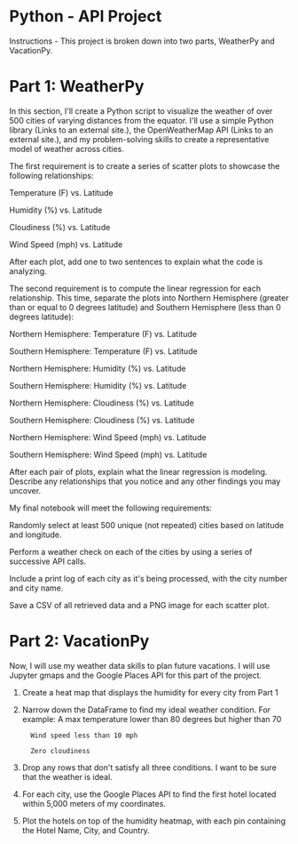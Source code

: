 # Python - API Project
Instructions - 
This project is broken down into two parts, WeatherPy and VacationPy.

# Part 1: WeatherPy
In this section, I'll create a Python script to visualize the weather of over 500 cities of varying distances from the equator. I'll use a simple Python library (Links to an external site.), the OpenWeatherMap API (Links to an external site.), and my problem-solving skills to create a representative model of weather across cities.

The first requirement is to create a series of scatter plots to showcase the following relationships:

Temperature (F) vs. Latitude

Humidity (%) vs. Latitude

Cloudiness (%) vs. Latitude

Wind Speed (mph) vs. Latitude

After each plot, add one to two sentences to explain what the code is analyzing.

The second requirement is to compute the linear regression for each relationship. This time, separate the plots into Northern Hemisphere (greater than or equal to 0 degrees latitude) and Southern Hemisphere (less than 0 degrees latitude):

Northern Hemisphere: Temperature (F) vs. Latitude

Southern Hemisphere: Temperature (F) vs. Latitude

Northern Hemisphere: Humidity (%) vs. Latitude

Southern Hemisphere: Humidity (%) vs. Latitude

Northern Hemisphere: Cloudiness (%) vs. Latitude

Southern Hemisphere: Cloudiness (%) vs. Latitude

Northern Hemisphere: Wind Speed (mph) vs. Latitude

Southern Hemisphere: Wind Speed (mph) vs. Latitude

After each pair of plots, explain what the linear regression is modeling. Describe any relationships that you notice and any other findings you may uncover.

My final notebook will meet the following requirements:

Randomly select at least 500 unique (not repeated) cities based on latitude and longitude.

Perform a weather check on each of the cities by using a series of successive API calls.

Include a print log of each city as it's being processed, with the city number and city name.

Save a CSV of all retrieved data and a PNG image for each scatter plot.

# Part 2: VacationPy
Now, I will use my weather data skills to plan future vacations. I will use Jupyter gmaps and the Google Places API for this part of the project.

1. Create a heat map that displays the humidity for every city from Part 1

2. Narrow down the DataFrame to find my ideal weather condition. For example:
         A max temperature lower than 80 degrees but higher than 70

         Wind speed less than 10 mph

         Zero cloudiness

3. Drop any rows that don't satisfy all three conditions. I want to be sure that the weather is ideal.

4. For each city, use the Google Places API to find the first hotel located within 5,000 meters of my coordinates.

5. Plot the hotels on top of the humidity heatmap, with each pin containing the Hotel Name, City, and Country.
